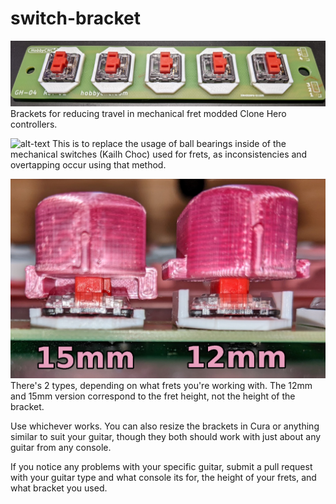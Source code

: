 # switch-bracket

![alt-text](https://github.com/Pixelholic/switch-bracket/blob/main/Images/shim1.jpg)
 Brackets for reducing travel in mechanical fret modded Clone Hero controllers.

![alt-text](https://github.com/Pixelholic/switch-bracket/blob/main/Images/shim3.jpg)
This is to replace the usage of ball bearings inside of the mechanical switches (Kailh Choc) used for frets, as inconsistencies and overtapping occur using that method.

![alt-text](https://github.com/Pixelholic/switch-bracket/blob/main/Images/shim2.jpg)
There's 2 types, depending on what frets you're working with. The 12mm and 15mm version correspond to the fret height, not the height of the bracket. 

Use whichever works. You can also resize the brackets in Cura or anything similar to suit your guitar, though they both should work with just about any guitar from any console. 

If you notice any problems with your specific guitar, submit a pull request with your guitar type and what console its for, the height of your frets, and what bracket you used.